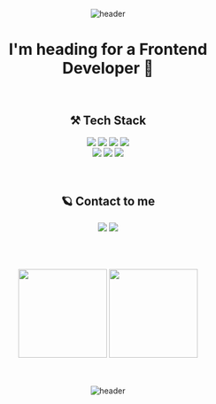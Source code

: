 <div align="center">

![header](https://capsule-render.vercel.app/api?type=waving&height=300&color=gradient&text=Haizel's%20%20Playground&animation=twinkling&fontAlign=50&fontColor=fff&fontSize=70)

<h1> I'm heading for a Frontend Developer 🚀 </h1>  
 
 <br /> 
  
## ⚒️ Tech Stack 
<img src="https://img.shields.io/badge/HTML5-E34F26?style=flat&logo=HTML5&logoColor=white" />
<img src="https://img.shields.io/badge/CSS3-1572B6?style=flat&logo=CSS3&logoColor=white" />
<img src="https://img.shields.io/badge/JavaScript-F7DF1E?style=flat&logo=JavaScript&logoColor=white" />
<img src="https://img.shields.io/badge/Typescript-3178C6?style=flat&logo=Typescript&logoColor=white"/>
<br/>
<img src="https://img.shields.io/badge/React-61DAFB?style=flat&logo=React&logoColor=white" />
<img src="https://img.shields.io/badge/Redux-764ABC?style=flat&logo=Redux&logoColor=white" />
<img src="https://img.shields.io/badge/Node.js-339933?style=flat-square&logo=Node.js&logoColor=white" />

<br />
<br />
<br />    
  
## 🪐 Contact to me 
<a href="https://velog.io/@haizel"><img src="https://img.shields.io/badge/Velog-3DDC84?style=flat&logo=Blogger&logoColor=white"/></a>
<a href="mailto:shyoeun5000@gmail.com"><img src="https://img.shields.io/badge/Gmail-F09C73?style=flat-flat&logo=gmail&logoColor=white"/></a>  
  
<br />  
<br />
<br />

<img src="https://github-readme-stats.vercel.app/api?username=haizellatte&show_icons=true" height="160"> 
<img src="https://github-readme-stats.vercel.app/api/top-langs/?username=haizellatte&layout=compact&theme=white" height="160">
  
<br />  
<br />
<br />

![header](https://capsule-render.vercel.app/api?type=waving&height=250&color=gradient&animation=twinkling&section=footer)
</div>
